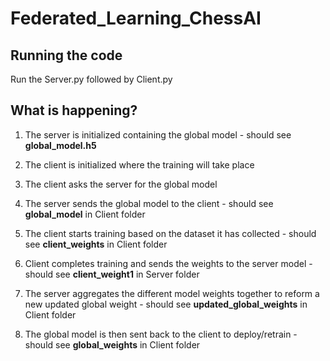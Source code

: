 # Federated_Learning_ChessAI

## Running the code
Run the Server.py followed by Client.py

## What is happening?
1. The server is initialized containing the global model - should see <b>global_model.h5</b>
2. The client is initialized where the training will take place

3. The client asks the server for the global model 
4. The server sends the global model to the client - should see <b>global_model</b> in Client folder

5. The client starts training based on the dataset it has collected - should see <b>client_weights</b> in Client folder
6. Client completes training and sends the weights to the server model - should see <b>client_weight1</b> in Server folder

7. The server aggregates the different model weights together to reform a new updated global weight - should see <b>updated_global_weights</b> in Client folder 
8. The global model is then sent back to the client to deploy/retrain - should see <b>global_weights</b> in Client folder 